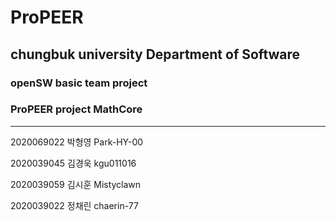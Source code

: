 # ProPEER

## chungbuk university Department of Software   
### openSW basic team project   
### ProPEER project MathCore
-----

2020069022 박형영 Park-HY-00

2020039045 김경욱 kgu011016

2020039059 김시훈 Mistyclawn

2020039022 정채린 chaerin-77
